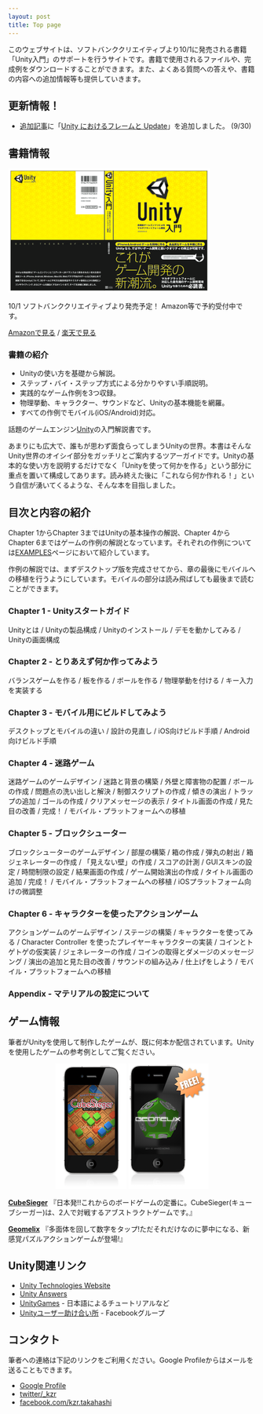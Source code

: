 ```yaml
---
layout: post
title: Top page
---
```


このウェブサイトは、ソフトバンククリエイティブより10/1に発売される書籍「Unity入門」のサポートを行うサイトです。書籍で使用されるファイルや、完成例をダウンロードすることができます。また、よくある質問への答えや、書籍の内容への追加情報等も提供していきます。

## 更新情報！

- [追加記事](/articles.html)に「[Unity におけるフレームと Update](/articles/frame_and_update.html)」を追加しました。 (9/30)

## 書籍情報

[![Book Cover](/images/book.png)](http://www.sbcr.jp/products/4797365337.html)

10/1 ソフトバンククリエイティブより発売予定！ Amazon等で予約受付中です。

[Amazonで見る](http://www.amazon.co.jp/gp/product/4797365331) / [楽天で見る](http://search.books.rakuten.co.jp/bksearch/nm?sv=30&g=000&b=1&sitem=978-4-7973-6533-7)

### 書籍の紹介

 - Unityの使い方を基礎から解説。
 - ステップ・バイ・ステップ方式による分かりやすい手順説明。
 - 実践的なゲーム作例を3つ収録。
 - 物理挙動、キャラクター、サウンドなど、Unityの基本機能を網羅。
 - すべての作例でモバイル(iOS/Android)対応。

話題のゲームエンジン[Unity](http://unity3d.com)の入門解説書です。

あまりにも広大で、誰もが思わず面食らってしまうUnityの世界。本書はそんなUnity世界のオイシイ部分をガッチリとご案内するツアーガイドです。Unityの基本的な使い方を説明するだけでなく「Unityを使って何かを作る」という部分に重点を置いて構成してあります。読み終えた後に「これなら何か作れる！」という自信が湧いてくるような、そんな本を目指しました。

## 目次と内容の紹介

Chapter 1からChapter 3まではUnityの基本操作の解説、Chapter 4からChapter 6まではゲームの作例の解説となっています。それぞれの作例については[EXAMPLES](/examples.html)ページにおいて紹介しています。

作例の解説では、まずデスクトップ版を完成させてから、章の最後にモバイルへの移植を行うようにしています。モバイルの部分は読み飛ばしても最後まで読むことができます。

### Chapter 1 - Unityスタートガイド

Unityとは / Unityの製品構成 / Unityのインストール / デモを動かしてみる / Unityの画面構成

### Chapter 2 - とりあえず何か作ってみよう

バランスゲームを作る / 板を作る / ボールを作る / 物理挙動を付ける / キー入力を実装する

### Chapter 3 - モバイル用にビルドしてみよう

デスクトップとモバイルの違い / 設計の見直し / iOS向けビルド手順 / Android向けビルド手順

### Chapter 4 - 迷路ゲーム

迷路ゲームのゲームデザイン / 迷路と背景の構築 / 外壁と障害物の配置 / ボールの作成 / 問題点の洗い出しと解決 / 制御スクリプトの作成 / 傾きの演出 / トラップの追加 / ゴールの作成 / クリアメッセージの表示 / タイトル画面の作成 / 見た目の改善 / 完成！ / モバイル・プラットフォームへの移植

### Chapter 5 - ブロックシューター

ブロックシューターのゲームデザイン / 部屋の構築 / 箱の作成 / 弾丸の射出 / 箱ジェネレーターの作成 / 「見えない壁」の作成 / スコアの計測 / GUIスキンの設定 / 時間制限の設定 / 結果画面の作成 / ゲーム開始演出の作成 / タイトル画面の追加 / 完成！ / モバイル・プラットフォームへの移植 / iOSプラットフォーム向けの微調整

### Chapter 6 - キャラクターを使ったアクションゲーム

アクションゲームのゲームデザイン / ステージの構築 / キャラクターを使ってみる / Character Controller を使ったプレイヤーキャラクターの実装 / コインとトゲトゲの仮実装 / ジェネレーターの作成 / コインの取得とダメージのメッセージング / 演出の追加と見た目の改善 / サウンドの組み込み / 仕上げをしよう / モバイル・プラットフォームへの移植

### Appendix - マテリアルの設定について

## ゲーム情報

筆者がUnityを使用して制作したゲームが、既に何本か配信されています。Unityを使用したゲームの参考例としてご覧ください。

<center><a href="http://itunes.apple.com/jp/app/cubesieger/id443114464"><img class="nocenter" src="/images/cubesieger.png" alt="CubeSieger" /></a> <a href="http://itunes.apple.com/us/app/geomelix/id457366929"><img class="nocenter" src="/images/geomelix.png" alt="Geomelix" /></a></center>

[**CubeSieger**](http://itunes.apple.com/jp/app/cubesieger/id443114464) 『日本発!!これからのボードゲームの定番に。CubeSieger(キューブシーガー)は、2人で対戦するアブストラクトゲームです。』

[**Geomelix**](http://itunes.apple.com/jp/app/geomelix/id457366929) 『多面体を回して数字をタップ!ただそれだけなのに夢中になる、新感覚パズルアクションゲームが登場!』

## Unity関連リンク

 - [Unity Technologies Website](http://unity3d.com/)
 - [Unity Answers](http://answers.unity3d.com)
 - [UnityGames](http://www.unitygames.jp/) - 日本語によるチュートリアルなど
 - [Unityユーザー助け合い所](https://www.facebook.com/groups/unityuserj/) - Facebookグループ

## コンタクト

筆者への連絡は下記のリンクをご利用ください。Google Profileからはメールを送ることもできます。

 - [Google Profile](http://profiles.google.com/keijiro/about)
 - [twitter/_kzr](http://twitter.com/_kzr)
 - [facebook.com/kzr.takahashi](http://facebook.com/kzr.takahashi)
